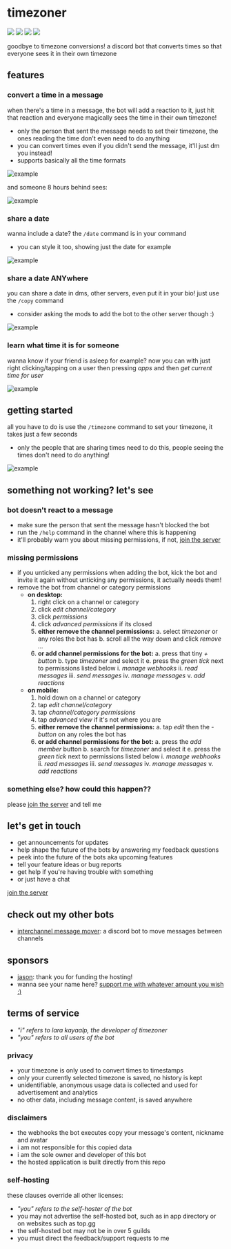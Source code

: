 [join the server]: https://discord.com/invite/KUMdnjcE97

# timezoner

[![](https://custom-icon-badges.demolab.com/badge/add_to_your_server-invite-5865F2?logo=discord&logoColor=ffffff)](https://discord.com/api/oauth2/authorize?client_id=909820903574106203&permissions=536947776&scope=bot%20applications.commands)
[![](https://custom-icon-badges.demolab.com/discord/903367565349384202?color=5865F2&logo=comment-discussion&label=join%20the%20server)](https://discord.com/invite/KUMdnjcE97)
[![](https://custom-icon-badges.demolab.com/badge/dynamic/json?url=https://api.jsonstorage.net/v1/json/52e7ddba-9c54-4f66-8e42-5aff2634f2fa/fd6b3135-0275-4f8a-8cfc-3e8910da1743&color=555555&logo=graph&label=%20&prefix=used%20in%20&query=$.guild_count&suffix=%20servers)](#timezoner)
[![](https://custom-icon-badges.demolab.com/badge/dynamic/json?url=https://api.jsonstorage.net/v1/json/52e7ddba-9c54-4f66-8e42-5aff2634f2fa/fd6b3135-0275-4f8a-8cfc-3e8910da1743&color=555555&logo=clock&label=%20&prefix=converted%20&query=$.usage_count&suffix=%20times)](#timezoner)

goodbye to timezone conversions! a discord bot that converts times so that everyone sees it in their own timezone

## features

### convert a time in a message

when there's a time in a message, the bot will add a reaction to it, just hit that reaction and everyone magically sees
the time in their own timezone!

- only the person that sent the message needs to set their timezone, the ones reading the time don't even need to do
  anything
- you can convert times even if you didn't send the message, it'll just dm you instead!
- supports basically all the time formats

![example](examples/sent.gif)

and someone 8 hours behind sees:

![example](examples/shown.png)

### share a date

wanna include a date? the `/date` command is in your command

- you can style it too, showing just the date for example

![example](examples/date.gif)

### share a date ANYwhere

you can share a date in dms, other servers, even put it in your bio! just use the `/copy` command

- consider asking the mods to add the bot to the other server though :)

![example](examples/copy.gif)

### learn what time it is for someone

wanna know if your friend is asleep for example? now you can with just right clicking/tapping on a user then pressing
_apps_ and then _get current time for user_

![example](examples/get_current_time.gif)

## getting started

all you have to do is use the `/timezone` command to set your timezone, it takes just a few seconds

- only the people that are sharing times need to do this, people seeing the times don't need to do anything!

![example](examples/timezone.gif)

## something not working? let's see

### bot doesn't react to a message

- make sure the person that sent the message hasn't blocked the bot
- run the `/help` command in the channel where this is happening
- it'll probably warn you about missing permissions, if not, [join the server]

### missing permissions

- if you unticked any permissions when adding the bot, kick the bot and invite it again without unticking any
  permissions, it actually needs them!
- remove the bot from channel or category permissions
    - **on desktop:**
        1. right click on a channel or category
        2. click _edit channel/category_
        3. click _permissions_
        4. click _advanced permissions_ if its closed
        5. **either remove the channel permissions:**
          a. select _timezoner_ or any roles the bot has
          b. scroll all the way down and click _remove ..._
        6. **or add channel permissions for the bot:**
          a. press that tiny _+ button_
          b. type _timezoner_ and select it
          e. press the _green tick_ next to permissions listed below
            i. _manage webhooks_
            ii. _read messages_
            iii. _send messages_
            iv. _manage messages_
            v. _add reactions_
    - **on mobile:**
        1. hold down on a channel or category
        2. tap _edit channel/category_
        3. tap _channel/category permissions_
        4. tap _advanced view_ if it's not where you are
        5. **either remove the channel permissions:**
          a. tap _edit_ then the _- button_ on any roles the bot has
        6. **or add channel permissions for the bot:**
          a. press the _add member_ button
          b. search for _timezoner_ and select it
          e. press the _green tick_ next to permissions listed below
            i. _manage webhooks_
            ii. _read messages_
            iii. _send messages_
            iv. _manage messages_
            v. _add reactions_

### something else? how could this happen??

please [join the server] and tell me

## let's get in touch

- get announcements for updates
- help shape the future of the bots by answering my feedback questions
- peek into the future of the bots aka upcoming features
- tell your feature ideas or bug reports
- get help if you're having trouble with something
- or just have a chat

[join the server]

## check out my other bots

- [interchannel message mover](https://github.com/laralove143/interchannel-message-mover): a discord bot to move
  messages between channels

## sponsors

- [jason](https://github.com/zudsniper): thank you for funding the hosting!
- wanna see your name here? [support me with whatever amount you wish :)](https://github.com/sponsors/laralove143)

## terms of service

- *"i" refers to lara kayaalp, the developer of timezoner*
- *"you" refers to all users of the bot*

### privacy

- your timezone is only used to convert times to timestamps
- only your currently selected timezone is saved, no history is kept
- unidentifiable, anonymous usage data is collected and used for advertisement and analytics
- no other data, including message content, is saved anywhere

### disclaimers

- the webhooks the bot executes copy your message's content, nickname and avatar
- i am not responsible for this copied data
- i am the sole owner and developer of this bot
- the hosted application is built directly from this repo

### self-hosting

these clauses override all other licenses:

- *"you" refers to the self-hoster of the bot*
- you may not advertise the self-hosted bot, such as in app directory or on websites such as top.gg
- the self-hosted bot may not be in over 5 guilds
- you must direct the feedback/support requests to me
